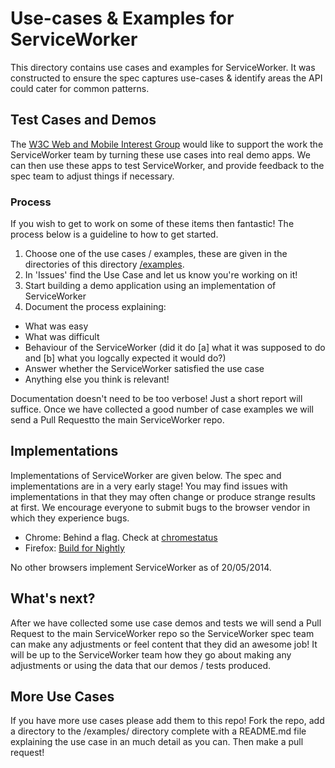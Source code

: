 # Use-cases & Examples for ServiceWorker

This directory contains use cases and examples for ServiceWorker. It was constructed to ensure the spec captures use-cases & identify areas the API could cater for common patterns.

## Test Cases and Demos

The [W3C Web and Mobile Interest Group](https://www.w3.org/wiki/Mobile/Work) would like to support the work the ServiceWorker team by turning these use cases into real demo apps. We can then use these apps to test ServiceWorker, and provide feedback to the spec team to adjust things if necessary.

### Process
If you wish to get to work on some of these items then fantastic! The process below is a guideline to how to get started.

1. Choose one of the use cases / examples, these are given in the directories of this directory [/examples](https://github.com/w3c-webmob/ServiceWorker/tree/master/examples).
2. In 'Issues' find the Use Case and let us know you're working on it!
4. Start building a demo application using an implementation of ServiceWorker
5. Document the process explaining:

* What was easy
* What was difficult
* Behaviour of the ServiceWorker (did it do [a] what it was supposed to do and [b] what you logcally expected it would do?)
* Answer whether the ServiceWorker satisfied the use case
* Anything else you think is relevant!

Documentation doesn't need to be too verbose! Just a short report will suffice. Once we have collected a good number of case examples we will send a Pull Requestto the main ServiceWorker repo. 

## Implementations
Implementations of ServiceWorker are given below. The spec and implementations are in a very early stage! You may find issues with implementations in that they may often change or produce strange results at first. We encourage everyone to submit bugs to the browser vendor in which they experience bugs.

* Chrome: Behind a flag. Check at [chromestatus](http://www.chromestatus.com/features/6561526227927040)
* Firefox: [Build for Nightly](http://blog.nikhilism.com/2014/05/serviceworker-implementation-status-in-firefox.html)

No other browsers implement ServiceWorker as of 20/05/2014.

## What's next?
After we have collected some use case demos and tests we will send a Pull Request to the main ServiceWorker repo so the ServiceWorker spec team can make any adjustments or feel content that they did an awesome job! It will be up to the ServiceWorker team how they go about making any adjustments or using the data that our demos / tests produced. 

## More Use Cases
If you have more use cases please add them to this repo! Fork the repo, add a directory to the /examples/ directory complete with a README.md file explaining the use case in an much detail as you can. Then make a pull request!
